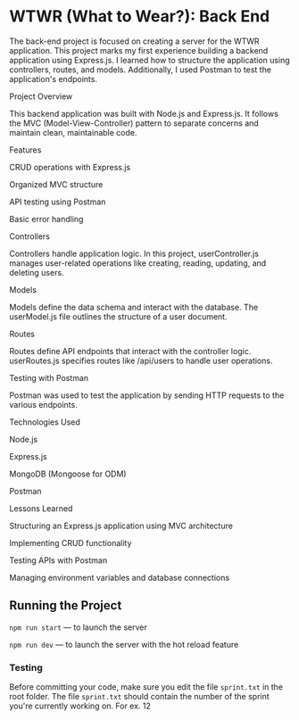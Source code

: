 # WTWR (What to Wear?): Back End

The back-end project is focused on creating a server for the WTWR application. This project marks my first experience building a backend application using Express.js. I learned how to structure the application using controllers, routes, and models. Additionally, I used Postman to test the application's endpoints.

Project Overview

This backend application was built with Node.js and Express.js. It follows the MVC (Model-View-Controller) pattern to separate concerns and maintain clean, maintainable code.

Features

CRUD operations with Express.js

Organized MVC structure

API testing using Postman

Basic error handling

Controllers

Controllers handle application logic. In this project, userController.js manages user-related operations like creating, reading, updating, and deleting users.

Models

Models define the data schema and interact with the database. The userModel.js file outlines the structure of a user document.

Routes

Routes define API endpoints that interact with the controller logic. userRoutes.js specifies routes like /api/users to handle user operations.

Testing with Postman

Postman was used to test the application by sending HTTP requests to the various endpoints.

Technologies Used

Node.js

Express.js

MongoDB (Mongoose for ODM)

Postman

Lessons Learned

Structuring an Express.js application using MVC architecture

Implementing CRUD functionality

Testing APIs with Postman

Managing environment variables and database connections

## Running the Project

`npm run start` — to launch the server

`npm run dev` — to launch the server with the hot reload feature

### Testing

Before committing your code, make sure you edit the file `sprint.txt` in the root folder. The file `sprint.txt` should contain the number of the sprint you're currently working on. For ex. 12
